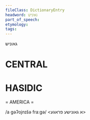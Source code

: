 ```yaml
---
fileClass: DictionaryEntry
headword: גאוניש
part_of_speech: 
etymology: 
tags: 
---
```

גאוניש

CENTRAL
========

HASIDIC
=======
= AMERICA = 

/a gəʔojnɪšə fraːgə/ <א גאונישע פראגע>